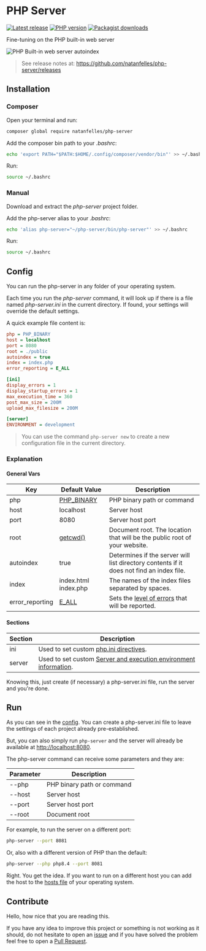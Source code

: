 # PHP Server

[![Latest release](https://img.shields.io/github/release/natanfelles/php-server.svg?colorB=green&label=Latest%20release&style=popout)](https://github.com/natanfelles/php-server/releases)
[![PHP version](https://img.shields.io/packagist/php-v/natanfelles/php-server.svg?colorB=blueviolet&label=PHP%20version&style=flat)](https://php.net/downloads.php)
[![Packagist downloads](https://img.shields.io/packagist/dt/natanfelles/php-server.svg?colorB=%23f28d1a&label=Packagist%20downloads&style=flat)](https://packagist.org/packages/natanfelles/php-server)

Fine-tuning on the PHP built-in web server

![PHP Built-in web server autoindex](https://i.imgur.com/dE7B2LJ.png)

> See release notes at: https://github.com/natanfelles/php-server/releases

## Installation

### Composer

Open your terminal and run:

```sh
composer global require natanfelles/php-server
```

Add the composer bin path to your *.bashrc*:

```sh
echo 'export PATH="$PATH:$HOME/.config/composer/vendor/bin"' >> ~/.bashrc
```

Run:

```sh
source ~/.bashrc
```

### Manual

Download and extract the *php-server* project folder.

Add the php-server alias to your *.bashrc*:

```sh
echo 'alias php-server="~/php-server/bin/php-server"' >> ~/.bashrc
```

Run:

```sh
source ~/.bashrc
```

## Config

You can run the php-server in any folder of your operating system.

Each time you run the *php-server* command, it will look up if there is a file named *php-server.ini* in the current directory. If found, your settings will override the default settings.

A quick example file content is:

```ini
php = PHP_BINARY
host = localhost
port = 8080
root = ./public
autoindex = true
index = index.php
error_reporting = E_ALL

[ini]
display_errors = 1
display_startup_errors = 1
max_execution_time = 360
post_max_size = 200M
upload_max_filesize = 200M

[server]
ENVIRONMENT = development
```

> You can use the command `php-server new` to create a new configuration file in the current directory.

### Explanation

#### General Vars

| Key | Default Value| Description |
| --------------- | --- | --- |
| php | [PHP_BINARY](http://php.net/manual/en/reserved.constants.php#constant.php-binary) | PHP binary path or command |
| host | localhost | Server host |
| port | 8080 | Server host port |
| root | [getcwd()](http://php.net/manual/en/function.getcwd.php) | Document root. The location that will be the public root of your website. |
| autoindex | true | Determines if the server will list directory contents if it does not find an index file. |
| index | index.html index.php | The names of the index files separated by spaces. |
| error_reporting | [E_ALL](http://php.net/manual/en/errorfunc.constants.php#errorfunc.constants.errorlevels.e-all) | Sets the [level of errors](http://php.net/manual/en/function.error-reporting.php) that will be reported. |

#### Sections

| Section | Description |
| --- | --- |
| ini |  Used to set custom [php.ini directives](http://php.net/manual/en/ini.list.php). |
| server | Used to set custom [Server and execution environment information](http://php.net/manual/en/reserved.variables.server.php). |

Knowing this, just create (if necessary) a php-server.ini file, run the server and you're done.

## Run

As you can see in the [config](#config). You can create a php-server.ini file to leave the settings of each project already pre-established.

But, you can also simply run `php-server` and the server will already be available at [http://localhost:8080](http://localhost:8080).

The php-server command can receive some parameters and they are:

| Parameter | Description |
| --- | --- |
| --php | PHP binary path or command  |
| --host | Server host |
| --port | Server host port |
| --root | Document root |

For example, to run the server on a different port:

```sh
php-server --port 8081
```

Or, also with a different version of PHP than the default:

```sh
php-server --php php8.4 --port 8081
```

Right. You get the idea. If you want to run on a different host you can add the host to the [hosts file](https://en.wikipedia.org/wiki/Hosts_(file)) of your operating system.

## Contribute

Hello, how nice that you are reading this.

If you have any idea to improve this project or something is not working as it should, do not hesitate to open an [issue](https://github.com/natanfelles/php-server/issues) and if you have solved the problem feel free to open a [Pull Request](https://github.com/natanfelles/php-server/pulls).

